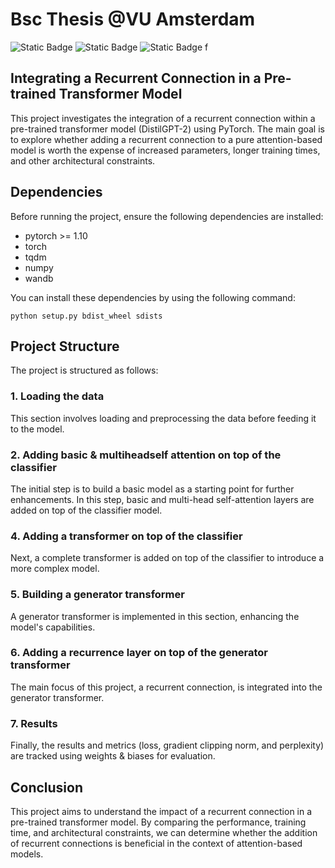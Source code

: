 # Bsc Thesis @VU Amsterdam

<!-- <img src="https://github-readme-stats.vercel.app/api/top-langs?username=filipmuntean&show_icons=true&locale=en&layout=compact&theme=chartreuse-dark" alt="ovi" /> -->
![Static Badge](https://img.shields.io/badge/PyTorch-2.0.1-orange?style=plastic&link=https%3A%2F%2Fpytorch.org%2F)
![Static Badge](https://img.shields.io/badge/WandB-0.15.7-yellow?style=plastic&link=https%3A%2F%2Fpypi.org%2Fproject%2Fwandb%2F)
 ![Static Badge](https://img.shields.io/badge/fire-0.5-red?style=plastic&link=https%3A%2F%2Fpypi.org%2Fproject%2Ffire%2F)
f



## Integrating a Recurrent Connection in a Pre-trained Transformer Model

This project investigates the integration of a recurrent connection within a pre-trained transformer model (DistilGPT-2) using PyTorch. The main goal is to explore whether adding a recurrent connection to a pure attention-based model is worth the expense of increased parameters, longer training times, and other architectural constraints.

## Dependencies

Before running the project, ensure the following dependencies are installed:

- pytorch >= 1.10
- torch
- tqdm
- numpy
- wandb

You can install these dependencies by using the following command:

```python setup.py bdist_wheel sdists ```

## Project Structure

The project is structured as follows:

### 1. Loading the data

This section involves loading and preprocessing the data before feeding it to the model.

### 2. Adding basic & multiheadself attention on top of the classifier

The initial step is to build a basic model as a starting point for further enhancements. In this step, basic and multi-head self-attention layers are added on top of the classifier model.

### 4. Adding a transformer on top of the classifier

Next, a complete transformer is added on top of the classifier to introduce a more complex model.

### 5. Building a generator transformer

A generator transformer is implemented in this section, enhancing the model's capabilities.

### 6. Adding a recurrence layer on top of the generator transformer

The main focus of this project, a recurrent connection, is integrated into the generator transformer.

### 7. Results

Finally, the results and metrics (loss, gradient clipping norm, and perplexity) are tracked using weights & biases for evaluation.

## Conclusion

This project aims to understand the impact of a recurrent connection in a pre-trained transformer model. By comparing the performance, training time, and architectural constraints, we can determine whether the addition of recurrent connections is beneficial in the context of attention-based models.
